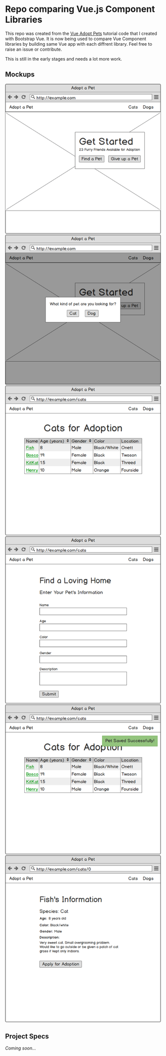 # Repo comparing Vue.js Component Libraries

This repo was created from the [Vue Adopt Pets](https://github.com/gwenf/vue-adopt-pets) tutorial code that I created with Bootstrap Vue. It is now being used to compare Vue Component libraries by building same Vue app with each diffrent library. Feel free to raise an issue or contribute.

This is still in the early stages and needs a lot more work.

## Mockups

<img src="home_page.png" alt="home page mockup">

<img src="pet_type_modal.png" alt="pet type modal mockup">

<img src="pet_table.png" alt="pet table mockup">

<img src="pet_form.png" alt="pet form mockup">

<img src="saved_pet.png" alt="pet saved success mockup">

<img src="pet_info.png" alt="pet info mockup">

## Project Specs

*Coming soon...*
